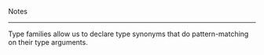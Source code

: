 Notes
_________

Type families allow us to declare type synonyms that do pattern-matching on their type arguments.
